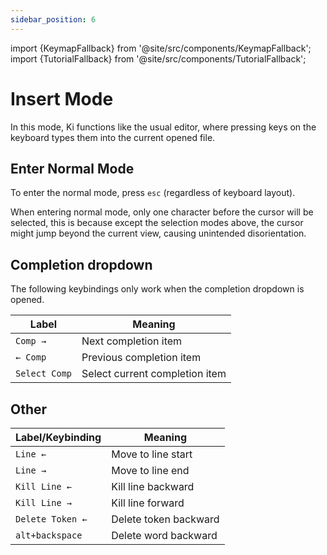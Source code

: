 ```yaml
---
sidebar_position: 6
---
```


import {KeymapFallback} from '@site/src/components/KeymapFallback';
import {TutorialFallback} from '@site/src/components/TutorialFallback';

# Insert Mode

In this mode, Ki functions like the usual editor, where pressing keys on
the keyboard types them into the current opened file.

## Enter Normal Mode

To enter the normal mode, press `esc` (regardless of keyboard layout).

When entering normal mode, only one character before the cursor will be selected, this is because except the selection modes above,
the cursor might jump beyond the current view, causing unintended disorientation.

<TutorialFallback filename="enter-normal-mode"/>

## Completion dropdown

The following keybindings only work when the completion dropdown is opened.

<KeymapFallback filename="Completion Items"/>

| Label         | Meaning                        |
| ------------- | ------------------------------ |
| `Comp →`      | Next completion item           |
| `← Comp`      | Previous completion item       |
| `Select Comp` | Select current completion item |

## Other

<KeymapFallback filename="Insert"/>

| Label/Keybinding | Meaning               |
| ---------------- | --------------------- |
| `Line ←`         | Move to line start    |
| `Line →`         | Move to line end      |
| `Kill Line ←`    | Kill line backward    |
| `Kill Line →`    | Kill line forward     |
| `Delete Token ←` | Delete token backward |
| `alt+backspace`  | Delete word backward  |
